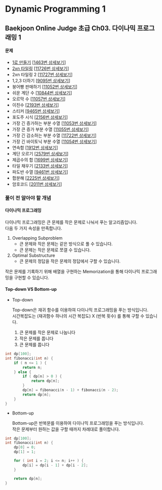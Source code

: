 Dynamic Programming 1
=====================

Baekjoon Online Judge 초급 Ch03. 다이나믹 프로그래밍 1
------------------------------------------------

#### 문제

* [1로 만들기](./Make_It_One) [[1463번 상세보기](https://www.acmicpc.net/problem/1463)]
* [2xn 타일링](./Two_times_N_1) [[11726번 상세보기](https://www.acmicpc.net/problem/11726)]
* 2xn 타일링 2 [[11727번 상세보기](https://www.acmicpc.net/problem/11727)]
* 1,2,3 더하기 [[9095번 상세보기](https://www.acmicpc.net/problem/9095)]
* 붕어빵 판매하기 [[11052번 상세보기](https://www.acmicpc.net/problem/11052)]
* 쉬운 계단 수 [[10844번 상세보기](https://www.acmicpc.net/problem/10844)]
* 오르막 수 [[11057번 상세보기](https://www.acmicpc.net/problem/11057)]
* 이친수 [[2193번 상세보기](https://www.acmicpc.net/problem/2193)]
* 스티커 [[9465번 상세보기](https://www.acmicpc.net/problem/9465)]
* 포도주 시식 [[2156번 상세보기](https://www.acmicpc.net/problem/2156)]
* 가장 긴 증가하는 부분 수열 [[11053번 상세보기](https://www.acmicpc.net/problem/11053)]
* 가장 큰 증가 부분 수열 [[11055번 상세보기](https://www.acmicpc.net/problem/11055)]
* 가장 긴 감소하는 부분 수열 [[11722번 상세보기](https://www.acmicpc.net/problem/11722)]
* 가장 긴 바이토닉 부분 수열 [[11054번 상세보기](https://www.acmicpc.net/problem/11054)]
* 연속합 [[1912번 상세보기](https://www.acmicpc.net/problem/1912)]
* 계단 오르기 [[2579번 상세보기](https://www.acmicpc.net/problem/2579)]
* 제곱수의 합 [[1699번 상세보기](https://www.acmicpc.net/problem/1699)]
* 타일 채우기 [[2133번 상세보기](https://www.acmicpc.net/problem/2133)]
* 파도반 수열 [[9461번 상세보기](https://www.acmicpc.net/problem/9461)]
* 합분해 [[2225번 상세보기](https://www.acmicpc.net/problem/2225)]
* 암호코드 [[2011번 상세보기](https://www.acmicpc.net/problem/2011)]

### 풀이 전 알아야 할 개념

#### 다이나믹 프로그래밍

다이나믹 프로그래밍은 큰 문제를 작은 문제로 나눠서 푸는 알고리즘입니다.  
다음 두 가지 속성을 만족합니다.  

1. Overlapping Subproblem
    * 큰 문제와 작은 문제는 같은 방식으로 풀 수 있습니다.
    * 큰 문제는 작은 문제로 쪼갤 수 있습니다.
2. Optimal Substructure
    * 큰 문제의 정답을 작은 문제의 정답에서 구할 수 있습니다.

작은 문제를 기록하기 위해 배열을 구현하는 Memorization을 통해 다이나믹 프로그래밍을 구현할 수 있습니다.  

#### Top-down VS Bottom-up

* Top-down

    Top-down은 재귀 함수를 이용하여 다이나믹 프로그래밍을 푸는 방식입니다.  
    시간복잡도는 (재귀함수 하나의 시간 복잡도) X (반복 횟수) 를 통해 구할 수 있습니다.  

    1. 큰 문제를 작은 문제로 나눕니다
    2. 작은 문제를 풉니다
    3. 큰 문제를 풉니다

~~~ cpp
int dp[100];
int fibonacci(int n) {
    if ( n <= 1 ) {
        return n;
    } else {
        if ( dp[n] > 0 ) {
            return dp[n];
        }
        dp[n] = fibonacci(n - 1) + fibonacci(n - 2);
        return dp[n];
    }
}
~~~

* Bottom-up

    Bottom-up은 반복문를 이용하여 다이나믹 프로그래밍을 푸는 방식입니다.  
    작은 문제부터 원하는 값을 구할 때까지 차례대로 풀이합니다.  

~~~ cpp
int dp[100];
int fibonacci(int n) {
    dp[0] = 0;
    dp[1] = 1;

    for ( int i = 2; i <= n; i++ ) {
        dp[i] = dp[i - 1] + dp[i - 2];
    }

    return dp[n];
}
~~~